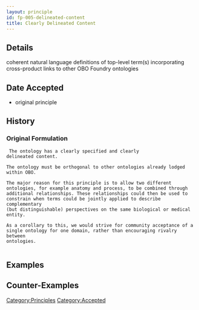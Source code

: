 ```yaml
---
layout: principle
id: fp-005-delineated-content
title: Clearly Delineated Content
---
```


Details
-------

coherent natural language definitions of top-level term(s) incorporating
cross-product links to other OBO Foundry ontologies

Date Accepted
-------------

-   original principle

History
-------

### Original Formulation

```
 The ontology has a clearly specified and clearly
delineated content.

The ontology must be orthogonal to other ontologies already lodged
within OBO.

The major reason for this principle is to allow two different
ontologies, for example anatomy and process, to be combined through
additional relationships. These relationships could then be used to
constrain when terms could be jointly applied to describe complementary
(but distinguishable) perspectives on the same biological or medical
entity.

As a corollary to this, we would strive for community acceptance of a
single ontology for one domain, rather than encouraging rivalry between
ontologies.


```

Examples
--------

Counter-Examples
----------------

<Category:Principles> <Category:Accepted>
